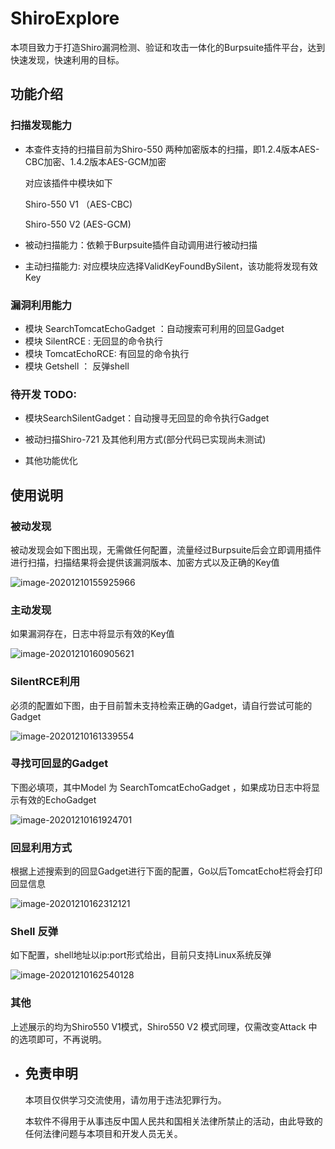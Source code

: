 # ShiroExplore
本项目致力于打造Shiro漏洞检测、验证和攻击一体化的Burpsuite插件平台，达到快速发现，快速利用的目标。

## 功能介绍 
### 扫描发现能力
+ 本查件支持的扫描目前为Shiro-550 两种加密版本的扫描，即1.2.4版本AES-CBC加密、1.4.2版本AES-GCM加密

  对应该插件中模块如下

  Shiro-550 V1 （AES-CBC)

  Shiro-550 V2   (AES-GCM)

+ 被动扫描能力：依赖于Burpsuite插件自动调用进行被动扫描

+ 主动扫描能力:  对应模块应选择ValidKeyFoundBySilent，该功能将发现有效Key

### 漏洞利用能力

- 模块 SearchTomcatEchoGadget ：自动搜索可利用的回显Gadget
- 模块 SilentRCE : 无回显的命令执行
- 模块 TomcatEchoRCE: 有回显的命令执行
- 模块 Getshell ： 反弹shell

### 待开发 TODO:

- 模块SearchSilentGadget：自动搜寻无回显的命令执行Gadget

- 被动扫描Shiro-721 及其他利用方式(部分代码已实现尚未测试)

- 其他功能优化

## 使用说明

### 被动发现

被动发现会如下图出现，无需做任何配置，流量经过Burpsuite后会立即调用插件进行扫描，扫描结果将会提供该漏洞版本、加密方式以及正确的Key值

![image-20201210155925966](https://github.com/L4ml3da/ShiroExplore/blob/main/ReadMe/1.jpg)

### 主动发现

如果漏洞存在，日志中将显示有效的Key值

![image-20201210160905621](https://github.com/L4ml3da/ShiroExplore/blob/main/ReadMe/2.jpg)



### SilentRCE利用

必须的配置如下图，由于目前暂未支持检索正确的Gadget，请自行尝试可能的Gadget

![image-20201210161339554](https://github.com/L4ml3da/ShiroExplore/blob/main/ReadMe/3.jpg)



###  寻找可回显的Gadget 

下图必填项，其中Model 为 SearchTomcatEchoGadget ，如果成功日志中将显示有效的EchoGadget

![image-20201210161924701](https://github.com/L4ml3da/ShiroExplore/blob/main/ReadMe/4.jpg)



### 回显利用方式

根据上述搜索到的回显Gadget进行下面的配置，Go以后TomcatEcho栏将会打印回显信息

![image-20201210162312121](https://github.com/L4ml3da/ShiroExplore/blob/main/ReadMe/5.jpg)

### Shell 反弹

如下配置，shell地址以ip:port形式给出，目前只支持Linux系统反弹

![image-20201210162540128](https://github.com/L4ml3da/ShiroExplore/blob/main/ReadMe/6.jpg)



### 其他

上述展示的均为Shiro550 V1模式，Shiro550 V2 模式同理，仅需改变Attack 中的选项即可，不再说明。

- ## 免责申明

  本项目仅供学习交流使用，请勿用于违法犯罪行为。

  本软件不得用于从事违反中国人民共和国相关法律所禁止的活动，由此导致的任何法律问题与本项目和开发人员无关。

  